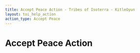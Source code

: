 ```yaml
---
title: Accept Peace Action - Tribes of Isoterra - KitleOyun
layout: toi_help_action
action_type: Accept Peace
---
```


<h1 class="h1">Accept Peace Action</h1>
